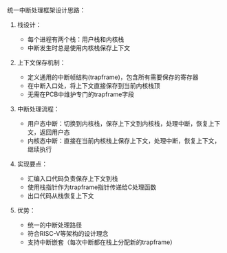 统一中断处理框架设计思路：

1. 栈设计：
   - 每个进程有两个栈：用户栈和内核栈
   - 中断发生时总是使用内核栈保存上下文

2. 上下文保存机制：
   - 定义通用的中断帧结构(trapframe)，包含所有需要保存的寄存器
   - 在中断入口处，将上下文直接保存到当前内核栈顶
   - 无需在PCB中维护专门的trapframe字段

3. 中断处理流程：
   - 用户态中断：切换到内核栈，保存上下文到内核栈，处理中断，恢复上下文，返回用户态
   - 内核态中断：直接在当前内核栈上保存上下文，处理中断，恢复上下文，继续执行

4. 实现要点：
   - 汇编入口代码负责保存上下文到栈
   - 使用栈指针作为trapframe指针传递给C处理函数
   - 出口代码从栈恢复上下文

5. 优势：
   - 统一的中断处理路径
   - 符合RISC-V等架构的设计理念
   - 支持中断嵌套（每次中断都在栈上分配新的trapframe）
